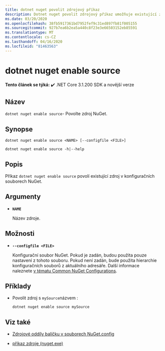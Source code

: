 ```yaml
---
title: dotnet nuget povolit zdrojový příkaz
description: Dotnet nuget povolit zdrojový příkaz umožňuje existující zdroj v konfiguračních souborech NuGet.
ms.date: 03/20/2020
ms.openlocfilehash: 38fb5917361bd7952fef9c31ed897fb81f005155
ms.sourcegitcommit: 927b7ea6b2ea5a440c8f23e3e66503152eb85591
ms.translationtype: MT
ms.contentlocale: cs-CZ
ms.lasthandoff: 04/16/2020
ms.locfileid: "81463563"
---
```

# <a name="dotnet-nuget-enable-source"></a>dotnet nuget enable source

**Tento článek se týká:** ✔️ .NET Core 3.1.200 SDK a novější verze

## <a name="name"></a>Název

`dotnet nuget enable source`- Povolte zdroj NuGet.

## <a name="synopsis"></a>Synopse

```dotnetcli
dotnet nuget enable source <NAME> [--configfile <FILE>]

dotnet nuget enable source -h|--help
```

## <a name="description"></a>Popis

Příkaz `dotnet nuget enable source` povolí existující zdroj v konfiguračních souborech NuGet.

## <a name="arguments"></a>Argumenty

- **`NAME`**

  Název zdroje.

## <a name="options"></a>Možnosti

- **`--configfile <FILE>`**

  Konfigurační soubor NuGet. Pokud je zadán, budou použita pouze nastavení z tohoto souboru. Pokud není zadán, bude použita hierarchie konfiguračních souborů z aktuálního adresáře. Další informace naleznete [v tématu Common NuGet Configurations](https://docs.microsoft.com/nuget/consume-packages/configuring-nuget-behavior).

## <a name="examples"></a>Příklady

- Povolit zdroj s `mySource`názvem :

  ```dotnetcli
  dotnet nuget enable source mySource
  ```

## <a name="see-also"></a>Viz také

- [Zdrojové oddíly balíčku v souborech NuGet.config](/nuget/reference/nuget-config-file#package-source-sections)

- [příkaz zdroje (nuget.exe)](/nuget/reference/cli-reference/cli-ref-sources)
